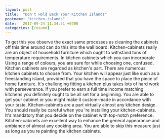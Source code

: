 ```yaml
---
layout: post
title:  "Don't Hold Back Your Kitchen Islands"
postname: "kitchen-islands"
date:   2017-09-24 11:34:51 +0700
categories: [resume]
---
```

To get this you observe the exact same processes as cleaning the cabinets off this time around can do this into the wall board. Kitchen-cabinets really are an object of household furniture which ought to withstand tons of temperature requirements. In kitchen cabinets which you can incorporate Using a range of colours, you are sure for while choosing one, confused. Kitchen cabinets are regarded as kitchen's part. There are numerous kitchen cabinets to choose from. Your kitchen will appear just like such as a freestanding island, provided that you have the space to place the piece of home furniture. It's challenging fitting a kitchen plus takes lots of hard work with perseverance. If you prefer to earn a full time income matching kitchens you definitely ought to be all set for a beginning. You are able to get your cabinet or you might make it custom-made in accordance with your taste. Kitchen-cabinets are a part virtually almost any kitchen design. You should really be careful when you 're installing your kitchen-cabinets. It's mandatory that you decide on the cabinet with top-notch preference. Kitchen-cabinets are excellent way to enhance the general appearance and ambiance of almost any cooking area. You are able to skip this measure just as long as you re painting the kitchen cabinets.

